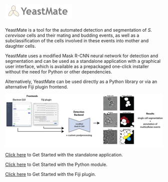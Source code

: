 # ![Logo](imgs/ym.PNG)

YeastMate is a tool for the automated detection and segmentation of *S. cerevisae* cells and their mating and budding events, as well as a subclassification of the cells involved in these events into mother and daughter cells.

YeastMate uses a modified Mask R-CNN neural network for detection and segmentation and can be used as a standalone application with a graphical user interface, which is available as a prepackaged one-click installer without the need for Python or other dependencies. 

Alternatively, YeastMate can be used directly as a Python library or via an alternative Fiji plugin frontend.

![Screenshot](imgs/fig1.png)

[Click here](./gui.md) to Get Started with the standalone application.

[Click here](./python.md) to Get Started with the Python module.

[Click here](./fiji.md) to Get Started with the Fiji plugin.
